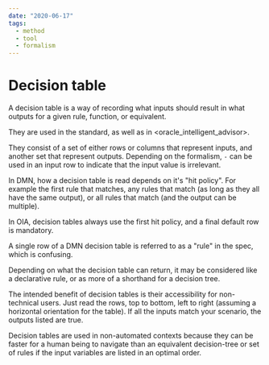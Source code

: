 ```yaml
---
date: "2020-06-17"
tags:
  - method
  - tool
  - formalism
---
```


# Decision table

A decision table is a way of recording what inputs should result in what
outputs for a given rule, function, or equivalent.

They are used in the <dmn> standard, as well as in <oracle_intelligent_advisor>.

They consist of a set of either rows or columns that represent inputs, and
another set that represent outputs. Depending on the formalism, `-` can be
used in an input row to indicate that the input value is irrelevant.

In DMN, how a decision table is read depends on it's "hit policy". For example
the first rule that matches, any rules that match (as long as they all have
the same output), or all rules that match (and the output can be multiple).

In OIA, decision tables always use the first hit policy, and a final default
row is mandatory.

A single row of a DMN decision table is referred to as a "rule" in the spec,
which is confusing.

Depending on what the decision table can return, it may be considered like
a declarative rule, or as more of a shorthand for a decision tree.

The intended benefit of decision tables is their accessibility for non-
technical users. Just read the rows, top to bottom, left to right (assuming
a horizontal orientation for the table). If all the inputs match your
scenario, the outputs listed are true.

Decision tables are used in non-automated contexts because they can be faster
for a human being to navigate than an equivalent decision-tree or set of
rules if the input variables are listed in an optimal order.
